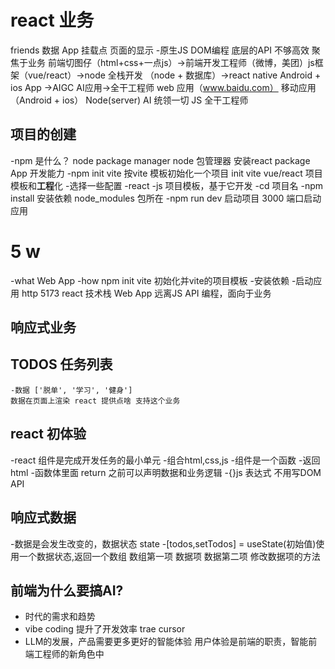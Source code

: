 # react 业务
friends 数据
App
挂载点
页面的显示
-原生JS 
    DOM编程
    底层的API 不够高效
    聚焦于业务
    前端切图仔（html+css+一点js）->前端开发工程师（微博，美团）js框架（vue/react）->node 全栈开发 （node + 数据库）->react native Android + ios App ->AIGC AI应用->全干工程师
    web 应用（www.baidu.com） 移动应用（Android + ios）
    Node(server) AI 统领一切 JS 全干工程师

## **项目**的创建
-npm 是什么？ node package manager 
    node 包管理器 安装react package App 开发能力
-npm init vite 
    按vite 模板初始化一个项目 init
    vite vue/react 项目模板和**工程**化
-选择一些配置
    -react
    -js
    项目模板，基于它开发
-cd 项目名
-npm install 安装依赖
node_modules 包所在
-npm run dev 启动项目
    3000 端口启动应用

# 5 w
-what Web App
-how npm init vite 初始化并vite的项目模板
-安装依赖
-启动应用 http 5173 react 技术栈 Web App
远离JS API 编程，面向于业务
## 响应式业务
## TODOS 任务列表
    -数据 ['脱单', '学习', '健身']
    数据在页面上渲染 react 提供点啥 支持这个业务

## react 初体验
-react 组件是完成开发任务的最小单元
-组合html,css,js
-组件是一个函数
-返回html
-函数体里面 return 之前可以声明数据和业务逻辑
-{}js 表达式 不用写DOM API

## 响应式数据
-数据是会发生改变的，数据状态 state
-[todos,setTodos] = useState(初始值)使用一个数据状态,返回一个数组
    数组第一项 数据项
    数据第二项 修改数据项的方法


## 前端为什么要搞AI?
- 时代的需求和趋势
- vibe coding 提升了开发效率 trae cursor
- LLM的发展，产品需要更多更好的智能体验
    用户体验是前端的职责，智能前端工程师的新角色中